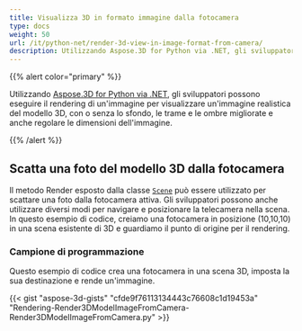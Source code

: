 ```yaml
---
title: Visualizza 3D in formato immagine dalla fotocamera
type: docs
weight: 50
url: /it/python-net/render-3d-view-in-image-format-from-camera/
description: Utilizzando Aspose.3D for Python via .NET, gli sviluppatori possono eseguire il rendering di un'immagine per visualizzare un'immagine realistica del modello 3D, con o senza lo sfondo, le trame e le ombre migliorate e anche regolare le dimensioni dell'immagine.
---
```

{{% alert color="primary" %}}

Utilizzando [Aspose.3D for Python via .NET](https://products.aspose.com/3d/python-net/), gli sviluppatori possono eseguire il rendering di un'immagine per visualizzare un'immagine realistica del modello 3D, con o senza lo sfondo, le trame e le ombre migliorate e anche regolare le dimensioni dell'immagine.

{{% /alert %}}
##  **Scatta una foto del modello 3D dalla fotocamera**
Il metodo Render esposto dalla classe [`Scene`](https://reference.aspose.com/3d/net/aspose.threed/scene) può essere utilizzato per scattare una foto dalla fotocamera attiva. Gli sviluppatori possono anche utilizzare diversi modi per navigare e posizionare la telecamera nella scena. In questo esempio di codice, creiamo una fotocamera in posizione (10,10,10) in una scena esistente di 3D e guardiamo il punto di origine per il rendering.
###  **Campione di programmazione**
Questo esempio di codice crea una fotocamera in una scena 3D, imposta la sua destinazione e rende un'immagine.

{{< gist "aspose-3d-gists" "cfde9f76113134443c76608c1d19453a" "Rendering-Render3DModelImageFromCamera-Render3DModelImageFromCamera.py" >}}
